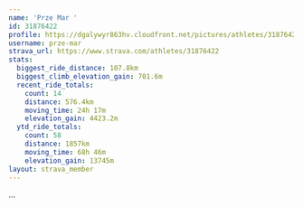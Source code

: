 ```yaml
---
name: 'Prze Mar '
id: 31876422
profile: https://dgalywyr863hv.cloudfront.net/pictures/athletes/31876422/22548952/2/large.jpg
username: prze-mar
strava_url: https://www.strava.com/athletes/31876422
stats:
  biggest_ride_distance: 107.8km
  biggest_climb_elevation_gain: 701.6m
  recent_ride_totals:
    count: 14
    distance: 576.4km
    moving_time: 24h 17m
    elevation_gain: 4423.2m
  ytd_ride_totals:
    count: 58
    distance: 1857km
    moving_time: 68h 46m
    elevation_gain: 13745m
layout: strava_member
--- 
```

...
